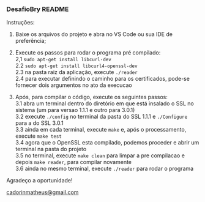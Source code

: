 ### DesafioBry README ###
  
Instruções:
  
1. Baixe os arquivos do projeto e abra no VS Code ou sua IDE de preferência;  
  
2. Execute os passos para rodar o programa pré compilado:  
   2,1 ```sudo apt-get install libcurl-dev```  
   2.2 ```sudo apt-get install libcurl4-openssl-dev```  
   2.3 na pasta raiz da aplicação, execute ```./reader```  
   2.4 para executar definindo o caminho para os certificados, pode-se fornecer dois argumentos no ato da execucao    
  
3. Após, para compilar o código, execute os seguintes passos:  
   3.1 abra um terminal dentro do diretório em que está insalado o SSL no sistema (um para versao 1.1.1 e outro para 3.0.1)  
   3.2 execute ```./config``` no terminal da pasta do SSL 1.1.1 e ```./Configure``` para a do SSL 3.0.1  
   3.3 ainda em cada terminal, execute ```make``` e, após o processamento, execute ```make test```  
   3.4 agora que o OpenSSL esta compilado, podemos proceder e abrir um terminal na pasta do projeto  
   3.5 no terminal, execute ```make clean``` para limpar a pre compilacao e depois ```make reader```, para compilar novamente  
   3.6 ainda no mesmo terminal, execute ```./reader``` para rodar o programa  



Agradeço a oportunidade!  
  
cadorinmatheus@gmail.com  

